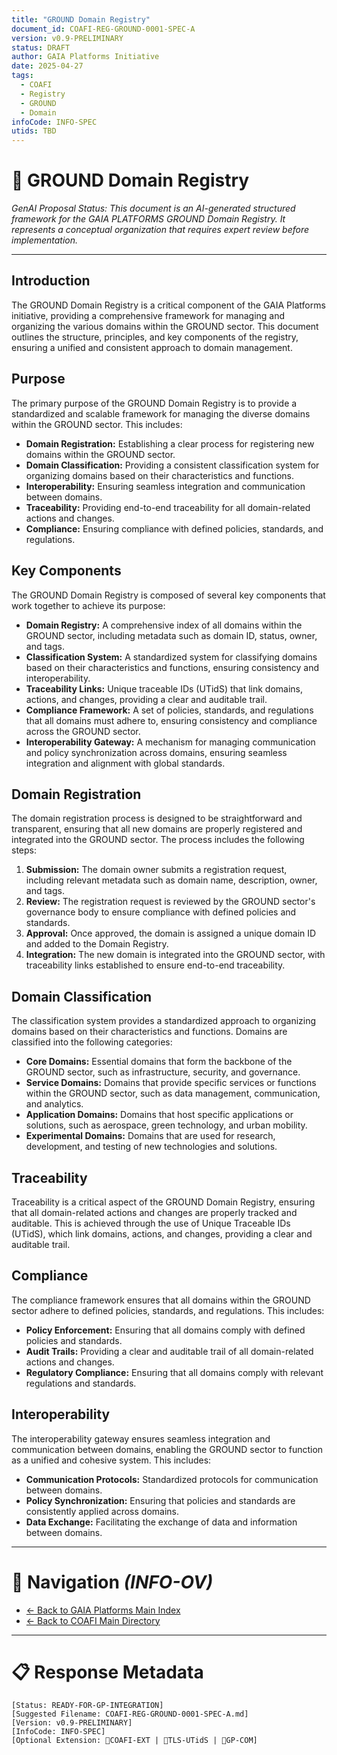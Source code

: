 ```yaml
---
title: "GROUND Domain Registry"
document_id: COAFI-REG-GROUND-0001-SPEC-A
version: v0.9-PRELIMINARY
status: DRAFT
author: GAIA Platforms Initiative
date: 2025-04-27
tags:
  - COAFI
  - Registry
  - GROUND
  - Domain
infoCode: INFO-SPEC
utids: TBD
---
```


# 📜 GROUND Domain Registry

*GenAI Proposal Status: This document is an AI-generated structured framework for the GAIA PLATFORMS GROUND Domain Registry. It represents a conceptual organization that requires expert review before implementation.*

---

## Introduction

The GROUND Domain Registry is a critical component of the GAIA Platforms initiative, providing a comprehensive framework for managing and organizing the various domains within the GROUND sector. This document outlines the structure, principles, and key components of the registry, ensuring a unified and consistent approach to domain management.

## Purpose

The primary purpose of the GROUND Domain Registry is to provide a standardized and scalable framework for managing the diverse domains within the GROUND sector. This includes:

- **Domain Registration:** Establishing a clear process for registering new domains within the GROUND sector.
- **Domain Classification:** Providing a consistent classification system for organizing domains based on their characteristics and functions.
- **Interoperability:** Ensuring seamless integration and communication between domains.
- **Traceability:** Providing end-to-end traceability for all domain-related actions and changes.
- **Compliance:** Ensuring compliance with defined policies, standards, and regulations.

## Key Components

The GROUND Domain Registry is composed of several key components that work together to achieve its purpose:

- **Domain Registry:** A comprehensive index of all domains within the GROUND sector, including metadata such as domain ID, status, owner, and tags.
- **Classification System:** A standardized system for classifying domains based on their characteristics and functions, ensuring consistency and interoperability.
- **Traceability Links:** Unique traceable IDs (UTidS) that link domains, actions, and changes, providing a clear and auditable trail.
- **Compliance Framework:** A set of policies, standards, and regulations that all domains must adhere to, ensuring consistency and compliance across the GROUND sector.
- **Interoperability Gateway:** A mechanism for managing communication and policy synchronization across domains, ensuring seamless integration and alignment with global standards.

## Domain Registration

The domain registration process is designed to be straightforward and transparent, ensuring that all new domains are properly registered and integrated into the GROUND sector. The process includes the following steps:

1. **Submission:** The domain owner submits a registration request, including relevant metadata such as domain name, description, owner, and tags.
2. **Review:** The registration request is reviewed by the GROUND sector's governance body to ensure compliance with defined policies and standards.
3. **Approval:** Once approved, the domain is assigned a unique domain ID and added to the Domain Registry.
4. **Integration:** The new domain is integrated into the GROUND sector, with traceability links established to ensure end-to-end traceability.

## Domain Classification

The classification system provides a standardized approach to organizing domains based on their characteristics and functions. Domains are classified into the following categories:

- **Core Domains:** Essential domains that form the backbone of the GROUND sector, such as infrastructure, security, and governance.
- **Service Domains:** Domains that provide specific services or functions within the GROUND sector, such as data management, communication, and analytics.
- **Application Domains:** Domains that host specific applications or solutions, such as aerospace, green technology, and urban mobility.
- **Experimental Domains:** Domains that are used for research, development, and testing of new technologies and solutions.

## Traceability

Traceability is a critical aspect of the GROUND Domain Registry, ensuring that all domain-related actions and changes are properly tracked and auditable. This is achieved through the use of Unique Traceable IDs (UTidS), which link domains, actions, and changes, providing a clear and auditable trail.

## Compliance

The compliance framework ensures that all domains within the GROUND sector adhere to defined policies, standards, and regulations. This includes:

- **Policy Enforcement:** Ensuring that all domains comply with defined policies and standards.
- **Audit Trails:** Providing a clear and auditable trail of all domain-related actions and changes.
- **Regulatory Compliance:** Ensuring that all domains comply with relevant regulations and standards.

## Interoperability

The interoperability gateway ensures seamless integration and communication between domains, enabling the GROUND sector to function as a unified and cohesive system. This includes:

- **Communication Protocols:** Standardized protocols for communication between domains.
- **Policy Synchronization:** Ensuring that policies and standards are consistently applied across domains.
- **Data Exchange:** Facilitating the exchange of data and information between domains.

---

# 🧭 Navigation *(INFO-OV)*
- [← Back to GAIA Platforms Main Index](../../README.md)
- [← Back to COAFI Main Directory](../README.md)

---

# 📋 Response Metadata
```plaintext
[Status: READY-FOR-GP-INTEGRATION]
[Suggested Filename: COAFI-REG-GROUND-0001-SPEC-A.md]
[Version: v0.9-PRELIMINARY]
[InfoCode: INFO-SPEC]
[Optional Extension: 🔹COAFI-EXT | 🔹TLS-UTidS | 🔹GP-COM]
```
